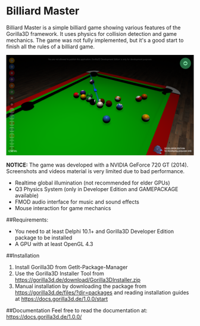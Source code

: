 # Billiard Master
Billiard Master is a simple billiard game showing various features of the Gorilla3D framework.
It uses physics for collision detection and game mechanics.
The game was not fully implemented, but it's a good start to finish all the rules of a billiard game.

![Alt text](g3d-billiard-master.png?raw=true "BilliardMaster")

__NOTICE:__ The game was developed with a NVIDIA GeForce 720 GT (2014). Screenshots and videos material is very limited due to bad performance.

+ Realtime global illumination (not recommended for elder GPUs)
+ Q3 Physics System (only in Developer Edition and GAMEPACKAGE available)
+ FMOD audio interface for music and sound effects
+ Mouse interaction for game mechanics

##Requirements:
- You need to at least Delphi 10.1+ and Gorilla3D Developer Edition package to be installed
- A GPU with at least OpenGL 4.3

##Installation
1) Install Gorilla3D from GetIt-Package-Manager
2) Use the Gorilla3D Installer Tool from https://gorilla3d.de/download/Gorilla3DInstaller.zip
3) Manual installation by downloading the package from https://gorilla3d.de/files/?dir=packages and reading installation guides at https://docs.gorilla3d.de/1.0.0/start

##Documentation
Feel free to read the documentation at:
https://docs.gorilla3d.de/1.0.0/
